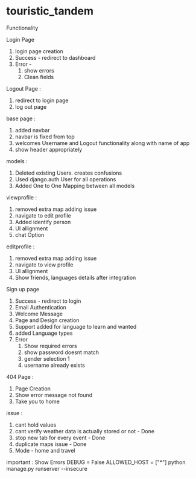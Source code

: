 # touristic_tandem

Functionality

Login Page
1. login page creation
2. Success - redirect to dashboard
3. Error - 
    1. show errors 
    2. Clean fields

Logout Page :
1. redirect to login page
2. log out page 

base page :
1. added navbar
2. navbar is fixed from top
3. welcomes Username and Logout functionality along with name of app
4. show header appropriately

models :
1. Deleted existing Users. creates confusions
2. Used django.auth User for all operations
3. Added One to One Mapping between all models

viewprofile : 
1. removed extra map adding issue
2. navigate to edit profile
3. Added identify person
4. UI allignment
5. chat Option

editprofile : 
1. removed extra map adding issue
2. navigate to view profile
3. UI allignment
4. Show friends, languages details after integration

Sign up page
1. Success - redirect to login
2. Email Authentication
3. Welcome Message
4. Page and Design creation
5. Support added for language to learn and wanted 
6. added Language types
7. Error
    1. Show required errors
    2. show password doesnt match
    3. gender selection 1
    4. username already exists

404 Page :
1. Page Creation 
2. Show error message not found
3. Take you to home

issue : 
1. cant hold values
2. cant verify weather data is actually stored or not - Done
3. stop new tab for every event - Done
4. duplicate maps issue - Done
5. Mode - home and travel


important :
Show Errors
DEBUG = False
ALLOWED_HOST = ["*"]
python manage.py runserver --insecure
